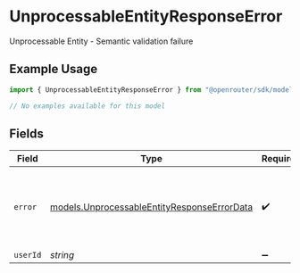 # UnprocessableEntityResponseError

Unprocessable Entity - Semantic validation failure

## Example Usage

```typescript
import { UnprocessableEntityResponseError } from "@openrouter/sdk/models/errors";

// No examples available for this model
```

## Fields

| Field                                                                                               | Type                                                                                                | Required                                                                                            | Description                                                                                         | Example                                                                                             |
| --------------------------------------------------------------------------------------------------- | --------------------------------------------------------------------------------------------------- | --------------------------------------------------------------------------------------------------- | --------------------------------------------------------------------------------------------------- | --------------------------------------------------------------------------------------------------- |
| `error`                                                                                             | [models.UnprocessableEntityResponseErrorData](../../models/unprocessableentityresponseerrordata.md) | :heavy_check_mark:                                                                                  | Error data for UnprocessableEntityResponse                                                          | {<br/>"code": 422,<br/>"message": "Invalid argument"<br/>}                                          |
| `userId`                                                                                            | *string*                                                                                            | :heavy_minus_sign:                                                                                  | N/A                                                                                                 |                                                                                                     |